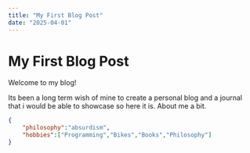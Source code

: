 ```yaml
---
title: "My First Blog Post"
date: "2025-04-01"
---
```


# My First Blog Post

Welcome to my blog!

Its been a long term wish of mine to create a personal blog and a journal that i would be able to showcase so here it is. About me a bit.


```json
{
    "philosophy":"absurdism",
    "hobbies":["Programming","Bikes","Books","Philosophy"]
}
```
